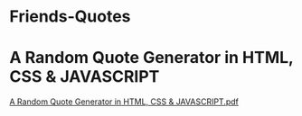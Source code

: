 # Friends-Quotes

# A Random Quote Generator in HTML, CSS & JAVASCRIPT

[A Random Quote Generator in HTML, CSS & JAVASCRIPT.pdf](https://github.com/Rediet-G/Friends-Quotes/files/8598166/A.Random.Quote.Generator.in.HTML.CSS.JAVASCRIPT.pdf)
